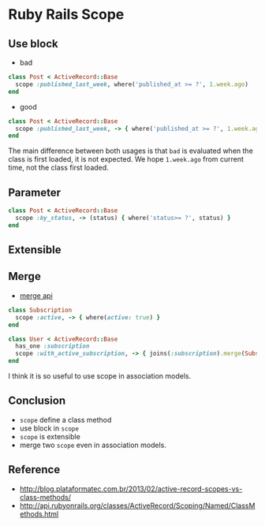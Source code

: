 # Ruby Rails Scope

## Use block

- bad

```ruby
class Post < ActiveRecord::Base
  scope :published_last_week, where('published_at >= ?', 1.week.ago)
end
```

- good

```ruby
class Post < ActiveRecord::Base
  scope :published_last_week, -> { where('published_at >= ?', 1.week.ago) }
end
```

The main difference between both usages is that `bad` is evaluated when the class is first loaded, it is not expected. We hope `1.week.ago` from current time, not the class first loaded.

## Parameter

```ruby
class Post < ActiveRecord::Base
  scope :by_status, -> (status) { where('status>= ?', status) }
end
```

## Extensible

## Merge

- [merge api](https://apidock.com/rails/ActiveRecord/SpawnMethods/merge)

```ruby
class Subscription
  scope :active, -> { where(active: true) }
end

class User < ActiveRecord::Base
  has_one :subscription
  scope :with_active_subscription, -> { joins(:subscription).merge(Subscription.active) }
end
```

I think it is so useful to use scope in association models.

## Conclusion

- `scope` define a class method
- use block in `scope`
- `scope` is extensible
- merge two `scope` even in association models.

## Reference

- http://blog.plataformatec.com.br/2013/02/active-record-scopes-vs-class-methods/
- http://api.rubyonrails.org/classes/ActiveRecord/Scoping/Named/ClassMethods.html
